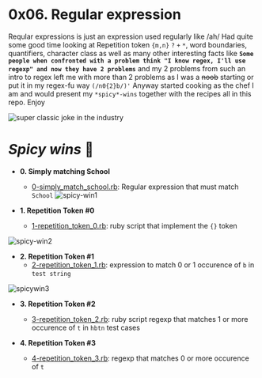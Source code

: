 # 0x06. Regular expression
Reqular expressions is just an expression used regularly like /ah/
Had quite some good time looking at Repetition token `{m,n}` `?` `+` `*`, word boundaries, quantifiers, character class as well as many other interesting facts like **`Some people when confronted with a problem think "I know regex, I'll use regexp" and now they have 2 problems`** and my 2 problems from such an intro to regex left me with more than 2 problems as I was a ~~noob~~ starting or put it in my regex-fu way `(/n0{2}b/)'`
Anyway started cooking as the chef I am and would present my `*spicy*-wins` together with the recipes all in this repo. Enjoy

![super classic joke in the industry](https://intranet.alxswe.com/images/contents/sysadmin/concepts/29/regex_now_2_problems.jpg)

# *Spicy wins* :page_with_curl:

* **0. Simply matching School**
  * [0-simply_match_school.rb](./0-simply_match_school.rb): Regular expression that must match `School`
![spicy-win1](https://s3.amazonaws.com/alx-intranet.hbtn.io/uploads/medias/2020/9/ec65557f0da1fbfbff6659413885e4d4822f5b1d.png?X-Amz-Algorithm=AWS4-HMAC-SHA256&X-Amz-Credential=AKIARDDGGGOUSBVO6H7D%2F20240507%2Fus-east-1%2Fs3%2Faws4_request&X-Amz-Date=20240507T193507Z&X-Amz-Expires=86400&X-Amz-SignedHeaders=host&X-Amz-Signature=4dfc2ba35d93f514cada2f76102cbb95d26d48a5b641f61ed497a824b6c66191)

* **1. Repetition Token #0**
  * [1-repetition_token_0.rb](./1-repetition_token_0.rb): ruby script that implement the `{}` token

![spicy-win2](https://s3.amazonaws.com/alx-intranet.hbtn.io/uploads/medias/2020/9/e7db3c377d46453588fc84f3a975661d142fee91.png?X-Amz-Algorithm=AWS4-HMAC-SHA256&X-Amz-Credential=AKIARDDGGGOUSBVO6H7D%2F20240507%2Fus-east-1%2Fs3%2Faws4_request&X-Amz-Date=20240507T193507Z&X-Amz-Expires=86400&X-Amz-SignedHeaders=host&X-Amz-Signature=4b15ab5c26e6e5bab29418ffbf0dbf001f25a5630d0dc11f550e1e6d3f3b0c2c)

* **2. Repetition Token #1**
  * [2-repetition_token_1.rb](./2-repetition_token_1.rb): expression to match 0 or 1 occurence of `b` in `test string`

![spicywin3](https://s3.amazonaws.com/alx-intranet.hbtn.io/uploads/medias/2020/9/c59ff11db195d5cf17d1790a5141ae2f234786d2.png?X-Amz-Algorithm=AWS4-HMAC-SHA256&X-Amz-Credential=AKIARDDGGGOUSBVO6H7D%2F20240507%2Fus-east-1%2Fs3%2Faws4_request&X-Amz-Date=20240507T193507Z&X-Amz-Expires=86400&X-Amz-SignedHeaders=host&X-Amz-Signature=ff673a2a72ea10bbf3460c0647d201e97acd57818605f771fd51fce924e9c2f8)

<!-- Unfortunatel the spicy wins images are not displayed at all -->

* **3. Repetition Token #2**
  * [3-repetition_token_2.rb](./3-repetition_token_2.rb): ruby script regexp that matches 1 or more occurence of `t` in `hbtn` test cases

* **4. Repetition Token #3**
  * [4-repetition_token_3.rb](./4-repetition_token_3.rb): regexp that matches 0 or more occurence of `t`
